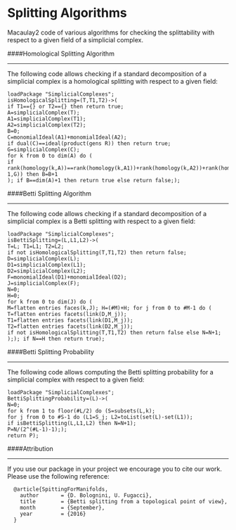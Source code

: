 # Splitting Algorithms
Macaulay2 code of various algorithms for checking the splittability with respect to a given field of a simplicial complex.

####Homological Splitting Algorithm 
***

The following code allows checking if a standard decomposition of a simplicial complex is a homological splitting with respect to a given field:

```
loadPackage "SimplicialComplexes";
isHomologicalSplitting=(T,T1,T2)->(
if T1=={} or T2=={} then return true;
A=simplicialComplex(T);
A1=simplicialComplex(T1);
A2=simplicialComplex(T2);
B=0;
C=monomialIdeal(A1)+monomialIdeal(A2);
if dual(C)==ideal(product(gens R)) then return true;
G=simplicialComplex(C);
for k from 0 to dim(A) do (
if rank(homology(k,A))==rank(homology(k,A1))+rank(homology(k,A2))+rank(homology(k-1,G)) then B=B+1
); if B==dim(A)+1 then return true else return false;);
```

####Betti Splitting Algorithm 
***

The following code allows checking if a standard decomposition of a simplicial complex is a Betti splitting with respect to a given field:

```
loadPackage "SimplicialComplexes";
isBettiSplitting=(L,L1,L2)->(
T=L; T1=L1; T2=L2;
if not isHomologicalSplitting(T,T1,T2) then return false;
D=simplicialComplex(L);
D1=simplicialComplex(L1);
D2=simplicialComplex(L2);
F=monomialIdeal(D1)+monomialIdeal(D2);
J=simplicialComplex(F);
N=0;
H=0;
for k from 0 to dim(J) do (
M=flatten entries faces(k,J); H=(#M)+H; for j from 0 to #M-1 do (
T=flatten entries facets(link(D,M_j));
T1=flatten entries facets(link(D1,M_j));
T2=flatten entries facets(link(D2,M_j));
if not isHomologicalSplitting(T,T1,T2) then return false else N=N+1;
);); if N==H then return true);
```

####Betti Splitting Probability 
***

The following code allows computing the Betti splitting probability for a simplicial complex with respect to a given field:

```
loadPackage "SimplicialComplexes";
BettiSplittingProbability=(L)->(
N=0;
for k from 1 to floor(#L/2) do (S=subsets(L,k);
for j from 0 to #S-1 do (L1=S_j; L2=toList(set(L)-set(L1)); 
if isBettiSplitting(L,L1,L2) then N=N+1);
P=N/(2^(#L-1)-1););
return P);
```

####Attribution
***

If you use our package in your project we encourage you to cite our work.
Please use the following reference:

```
  @article{SpittingForManifolds,
    author       = {D. Bolognini, U. Fugacci},
    title        = {Betti splitting from a topological point of view},
    month        = {September},
    year         = {2016}
  }
```
